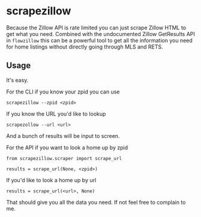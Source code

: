 scrapezillow
==============

Because the Zillow API is rate limited you can just scrape Zillow HTML to get what 
you need. Combined with the undocumented Zillow GetResults API in `flowzillow` this can be a powerful
tool to get all the information you need for home listings without directly going through MLS and 
RETS.

Usage
-----
It's easy.

For the CLI if you know your zpid you can use

    scrapezillow --zpid <zpid>

If you know the URL you'd like to lookup

    scrapezollow --url <url>

And a bunch of results will be input to screen.

For the API if you want to look a home up by zpid

    from scrapezillow.scraper import scrape_url

    results = scrape_url(None, <zpid>)

If you'd like to look a home up by url

    results = scrape_url(<url>, None)

That should give you all the data you need. If not feel free to complain to me.
